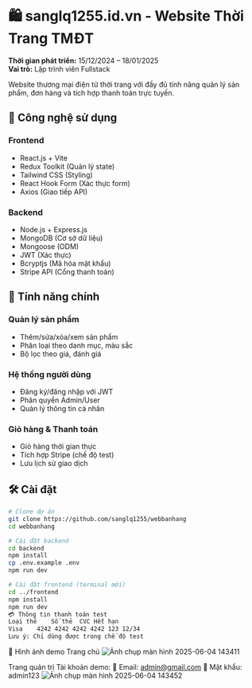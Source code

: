 # 🛍️ sanglq1255.id.vn - Website Thời Trang TMĐT

**Thời gian phát triển:** 15/12/2024 – 18/01/2025  
**Vai trò:** Lập trình viên Fullstack  

Website thương mại điện tử thời trang với đầy đủ tính năng quản lý sản phẩm, đơn hàng và tích hợp thanh toán trực tuyến.

## 🚀 Công nghệ sử dụng

### Frontend
- React.js + Vite
- Redux Toolkit (Quản lý state)
- Tailwind CSS (Styling)
- React Hook Form (Xác thực form)
- Axios (Giao tiếp API)

### Backend
- Node.js + Express.js
- MongoDB (Cơ sở dữ liệu)
- Mongoose (ODM)
- JWT (Xác thực)
- Bcryptjs (Mã hóa mật khẩu)
- Stripe API (Cổng thanh toán)

## 🔑 Tính năng chính

### Quản lý sản phẩm
- Thêm/sửa/xóa/xem sản phẩm
- Phân loại theo danh mục, màu sắc
- Bộ lọc theo giá, đánh giá

### Hệ thống người dùng
- Đăng ký/đăng nhập với JWT
- Phân quyền Admin/User
- Quản lý thông tin cá nhân

### Giỏ hàng & Thanh toán
- Giỏ hàng thời gian thực
- Tích hợp Stripe (chế độ test)
- Lưu lịch sử giao dịch

## 🛠️ Cài đặt

```bash
# Clone dự án
git clone https://github.com/sanglq1255/webbanhang
cd webbanhang

# Cài đặt backend
cd backend
npm install
cp .env.example .env
npm run dev

# Cài đặt frontend (terminal mới)
cd ../frontend
npm install
npm run dev
💳 Thông tin thanh toán test
Loại thẻ	Số thẻ	CVC	Hết hạn
Visa	4242 4242 4242 4242	123	12/34
Lưu ý: Chỉ dùng được trong chế độ test
```
📸 Hình ảnh demo
Trang chủ
![Ảnh chụp màn hình 2025-06-04 143411](https://github.com/user-attachments/assets/9445a657-08fe-4ad2-af99-b13ff8a2729b)

Trang quản trị
Tài khoản demo:
📧 Email: admin@gmail.com
🔑 Mật khẩu: admin123
![Ảnh chụp màn hình 2025-06-04 143452](https://github.com/user-attachments/assets/24b37965-93a8-4e98-818f-add035ae585a)
